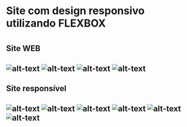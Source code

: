 <h1> Site com design responsivo utilizando FLEXBOX <h1>

<h2> Site WEB <h2>

![alt-text](https://github.com/wevertonsantos/site-responsivoflexbox/blob/main/web1.PNG)
![alt-text](https://github.com/wevertonsantos/site-responsivoflexbox/blob/main/web2.PNG)
![alt-text](https://github.com/wevertonsantos/site-responsivoflexbox/blob/main/web3.PNG)
![alt-text](https://github.com/wevertonsantos/site-responsivoflexbox/blob/main/web4.PNG)

<h2> Site responsível <h2>

![alt-text](https://github.com/wevertonsantos/site-responsivoflexbox/blob/main/responsive1.PNG)
![alt-text](https://github.com/wevertonsantos/site-responsivoflexbox/blob/main/responsive2.PNG)
![alt-text](https://github.com/wevertonsantos/site-responsivoflexbox/blob/main/responsive3.PNG)
![alt-text](https://github.com/wevertonsantos/site-responsivoflexbox/blob/main/responsive4.PNG)
![alt-text](https://github.com/wevertonsantos/site-responsivoflexbox/blob/main/responsive5.PNG)
![alt-text](https://github.com/wevertonsantos/site-responsivoflexbox/blob/main/responsive6.PNG)
